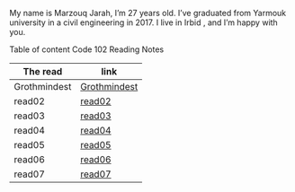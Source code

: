 My name is Marzouq Jarah, I’m 27 years old. I’ve graduated from Yarmouk university in a civil engineering in 2017. I live in Irbid , and I’m happy with you.

Table of content
Code 102 Reading Notes

The read | link
------------ | -------------
Grothmindest| [Grothmindest](Growthmindset)
read02 |[read02](read2)
read03|[read03](read3)
read04|[read04](read4)
read05|[read05](read5)
read06|[read06](read6)
read07|[read07](read7)
